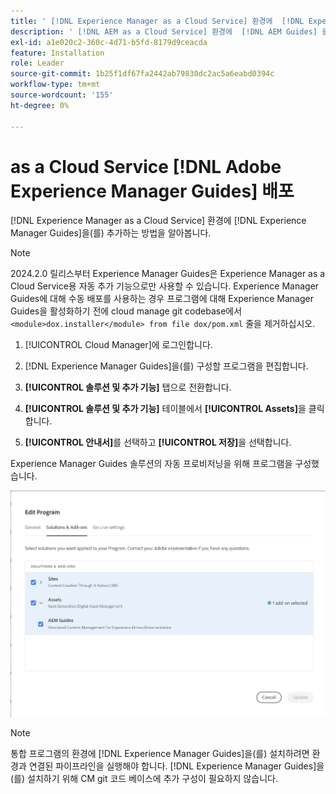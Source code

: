 ```yaml
---
title: ' [!DNL Experience Manager as a Cloud Service] 환경에  [!DNL Experience Manager Guides] 을(를) 추가하는 방법'
description: ' [!DNL AEM as a Cloud Service] 환경에  [!DNL AEM Guides] 을(를) 추가하는 방법 알아보기'
exl-id: a1e020c2-360c-4d71-b5fd-8179d9ceacda
feature: Installation
role: Leader
source-git-commit: 1b25f1df67fa2442ab79830dc2ac5a6eabd0394c
workflow-type: tm+mt
source-wordcount: '155'
ht-degree: 0%

---
```


# as a Cloud Service [!DNL Adobe Experience Manager Guides] 배포

[!DNL Experience Manager as a Cloud Service] 환경에 [!DNL Experience Manager Guides]을(를) 추가하는 방법을 알아봅니다.


>[!NOTE]
>
> 2024.2.0 릴리스부터 Experience Manager Guides은 Experience Manager as a Cloud Service용 자동 추가 기능으로만 사용할 수 있습니다. Experience Manager Guides에 대해 수동 배포를 사용하는 경우 프로그램에 대해 Experience Manager Guides을 활성화하기 전에 cloud manage git codebase에서 `<module>dox.installer</module> from file dox/pom.xml` 줄을 제거하십시오.

1. [!UICONTROL Cloud Manager]에 로그인합니다.

1. [!DNL Experience Manager Guides]을(를) 구성할 프로그램을 편집합니다.

1. **[!UICONTROL 솔루션 및 추가 기능]** 탭으로 전환합니다.

1. **[!UICONTROL 솔루션 및 추가 기능]** 테이블에서 **[!UICONTROL Assets]**&#x200B;을 클릭합니다.

1. **[!UICONTROL 안내서]**&#x200B;를 선택하고 **[!UICONTROL 저장]**&#x200B;을 선택합니다.

Experience Manager Guides 솔루션의 자동 프로비저닝을 위해 프로그램을 구성했습니다.

![Experience Manager Guides 솔루션 구성](assets/addon-configuration.png)

>[!NOTE]
>
>통합 프로그램의 환경에 [!DNL Experience Manager Guides]을(를) 설치하려면 환경과 연결된 파이프라인을 실행해야 합니다. [!DNL Experience Manager Guides]을(를) 설치하기 위해 CM git 코드 베이스에 추가 구성이 필요하지 않습니다.

